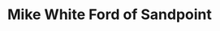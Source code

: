 ---
title: "Mike White Ford of Sandpoint"
url: /ponderay/mike-white-ford-of-sandpoint/
shop: car
---